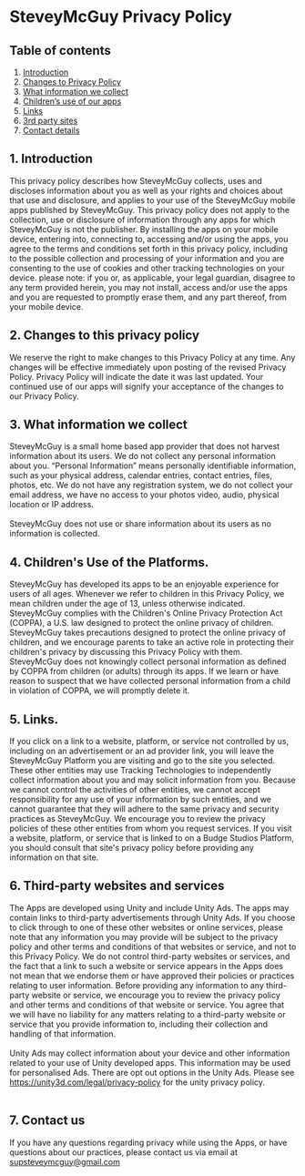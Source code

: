 # SteveyMcGuy Privacy Policy

## Table of contents
 1. [Introduction](#introduction)
 2. [Changes to Privacy Policy](#changes-to-this-privacy-policy)
 3. [What information we collect](#what-information-we-collect)
 4. [Children’s use of our apps](#childrens-use-of-the-platforms)
 5. [Links](#links)
 6. [3rd party sites ](#Third-party-websites-and-services)
 7. [Contact details](#contact-us)

  

## 1.	Introduction  
This privacy policy describes how SteveyMcGuy collects, uses and discloses information about you as well as your rights and choices about that use and disclosure, and applies to your use of the SteveyMcGuy mobile apps published by SteveyMcGuy. This privacy policy does not apply to the collection, use or disclosure of information through any apps for which SteveyMcGuy is not the publisher. By installing the apps on your mobile device, entering into, connecting to, accessing and/or using the apps, you agree to the terms and conditions set forth in this privacy policy, including to the possible collection and processing of your information and you are consenting to the use of cookies and other tracking technologies on your device. please note: if you or, as applicable, your legal guardian, disagree to any term provided herein, you may not install, access and/or use the apps and you are requested to promptly erase them, and any part thereof, from your mobile device.
<br>

## 2. Changes to this privacy policy  
We reserve the right to make changes to this Privacy Policy at any time. Any changes will be effective immediately upon posting of the revised Privacy Policy. Privacy Policy will indicate the date it was last updated. Your continued use of our apps will signify your acceptance of the changes to our Privacy Policy.
<br>

## 3.	What information we collect  
SteveyMcGuy is a small home based app provider that does not harvest information about its users. We do not collect any personal information about you. “Personal Information” means personally identifiable information, such as your physical address, calendar entries, contact entries, files, photos, etc.
We do not have any registration system, we do not collect your email address, we have no access to your photos video, audio, physical location or IP address. <br><br>
SteveyMcGuy does not use or share information about its users as no information is collected.
  

## 4. Children's Use of the Platforms.  
SteveyMcGuy has developed its apps to be an enjoyable experience for users of all ages. Whenever we refer to children in this Privacy Policy, we mean children under the age of 13, unless otherwise indicated.
SteveyMcGuy complies with the Children's Online Privacy Protection Act (COPPA), a U.S. law designed to protect the online privacy of children. SteveyMcGuy takes precautions designed to protect the online privacy of children, and we encourage parents to take an active role in protecting their children's privacy by discussing this Privacy Policy with them.
SteveyMcGuy does not knowingly collect personal information as defined by COPPA from children (or adults) through its apps. If we learn or have reason to suspect that we have collected personal information from a child in violation of COPPA, we will promptly delete it.
<br>

## 5. Links.  
If you click on a link to a website, platform, or service not controlled by us, including on an advertisement or an ad provider link, you will leave the SteveyMcGuy Platform you are visiting and go to the site you selected. These other entities may use Tracking Technologies to independently collect information about you and may solicit information from you. Because we cannot control the activities of other entities, we cannot accept responsibility for any use of your information by such entities, and we cannot guarantee that they will adhere to the same privacy and security practices as SteveyMcGuy. We encourage you to review the privacy policies of these other entities from whom you request services. If you visit a website, platform, or service that is linked to on a Budge Studios Platform, you should consult that site's privacy policy before providing any information on that site.
<br>

## 6. Third-party websites and services  
The Apps are developed using Unity and include Unity Ads. The apps may contain links to third-party advertisements through Unity Ads. If you choose to click through to one of these other websites or online services, please note that any information you may provide will be subject to the privacy policy and other terms and conditions of that websites or service, and not to this Privacy Policy. We do not control third-party websites or services, and the fact that a link to such a website or service appears in the Apps does not mean that we endorse them or have approved their policies or practices relating to user information. Before providing any information to any third-party website or service, we encourage you to review the privacy policy and other terms and conditions of that website or service. You agree that we will have no liability for any matters relating to a third-party website or service that you provide information to, including their collection and handling of that information.<br><br>
Unity Ads may collect information about your device and other information related to your use of Unity developed apps. This information may be used for personalised Ads. There are opt out options in the Unity Ads. Please see https://unity3d.com/legal/privacy-policy for the unity privacy policy.  
<br>

## 7. Contact us  
If you have any questions regarding privacy while using the Apps, or have questions about our practices, please contact us via email at supsteveymcguy@gmail.com 
